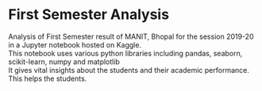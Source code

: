 # First Semester Analysis
Analysis of First Semester result of MANIT, Bhopal for the session 2019-20 in a Jupyter notebook hosted on Kaggle.  
This notebook uses various python libraries including pandas, seaborn, scikit-learn, numpy and matplotlib   
It gives vital insights about the students and their academic performance.  
This helps the students.
